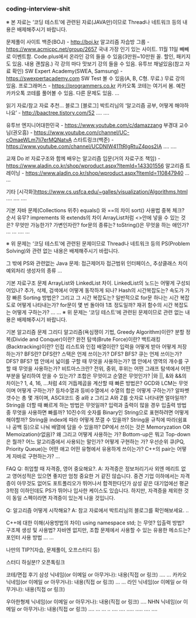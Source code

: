 ### coding-interview-shit

※ 본 자료는 ‘코딩 테스트’에 관련된 자료(JAVA만)이므로 Thread나 네트워크 등의 내용은 배제해주시기 바랍니다.

문제풀이 사이트
백준(BOJ) - http://boj.kr
알고리즘 자습방 그룹 - https://www.acmicpc.net/group/2657
국내 가장 인기 있는 사이트.
11월 11일 빼빼로 이벤트함.
Code.plus에서 온라인 강의 들을 수 있음(3만원~10만원 꼴. 할인, 패키지도 있음. 내용 괜찮음.)
각 강의 마다 맛보기 강의 들을 수 있음.
유투브 채널있음(참고 자료 확인)
SW Expert Academy(SWEA, Samsung) - https://swexpertacademy.com
SW Test 볼 수 있음(A, B, C형. 무료.)
무료 강의 있음.
프로그래머스 - https://programmers.co.kr
카카오톡 코테는 여기서 봄.
예전 카카오톡 코테를 풀어볼 수 있음. 다른 문제도 있음.
...


읽기 자료/참고 자료 추천…
블로그
[블로그] 박트리님의 ‘알고리즘 공부, 어떻게 해야하나요’ - http://baactree.tistory.com/52
….
….

유투브
엔지니어대한민국 - https://www.youtube.com/c/damazzang
부경대 교수님(권오흠) - https://www.youtube.com/channel/UC-cOmaeWLm7Ii7erMQNatvA
스타트링크(백준) - https://www.youtube.com/channel/UCDNIW41TtRlgRtuZ4pos2IA
….
….

교재
Do it! 자료구조와 함께 배우는 알고리즘 입문(거의 자료구조 책임) - https://www.aladin.co.kr/shop/wproduct.aspx?ItemId=143301556 
알고리즘 트레이닝 - https://www.aladin.co.kr/shop/wproduct.aspx?ItemId=110847940
…
…

기타
[시각화]https://www.cs.usfca.edu/~galles/visualization/Algorithms.html
….
….
….



기본 자바 문제(Collections 위주)
equals() 와 ==의 차이
sort() 사용법
중복 체크?
순서 유무?
imprements 와 extends의 차이
ArrayList<Integer>처럼 <>안에 넣을 수 있는 것은? 무엇만 가능한가?
가변인자란?
for문의 종류는?
toString()은 무엇을 하는 애인가?
…
…
....
...


※ 위 문제는 ‘코딩 테스트’에 관련된 문제이므로 Thread나 네트워크 등의 PS(Problem Solving)와 관련 없는 내용은 배제해주시기 바랍니다.

그 밖에 PS와 관련없는 Java 문제:
접근제어자 접근범위
인터페이스, 추상클래스 차이
예외처리
생성자의 종류
…




기본 자료구조 문제
ArrayList와 LinkedList 차이.
LinkedList의 노드는 어떻게 구성되어있나? 추가, 삭제, 검색에서 어떻게 동작하게 되나?
Hash의 시간복잡도는?
속도가 가장 빠른 Sorting 방법은? 그리고 그 시간 복잡도는?
일반적으로 for문 하나는 시간 복잡도로 어떻게 나타내는가?
for문이 몇 번 돌아야 1초 정도일까?
재귀 함수의 시간 복잡도는 어떻게 구하는가?
…
...
※ 위 문제는 ‘코딩 테스트’에 관련된 문제이므로 관련 없는 내용은 배제해주시기 바랍니다.


기본 알고리즘 문제
그리디 알고리즘(욕심쟁이 기법, Greedy Algorithm)이란?
분할 정복(Divide and Conquer)이란?
완전 탐색(Brute Force)이란?
백트래킹(Backtracking)이란?
인접 리스트와 인접 배열이란? 입력을 어떻게 받아 어떻게 저장하는가?
BFS란?
DFS란?
스택은 언제 쓰이는가? DFS? BFS?
큐는 언제 쓰이는가? DFS? BFS?
맵 안에서 넓이를 구할 때 무엇을 사용하는가?
맵 안에서 영역의 개수를 구할 때 무엇을 사용하는가?
비트마스크란?
전위, 중위, 후위는 어떤 그래프 탐색에서 어떤 부분을 달리하여 얻을 수 있는가?
조합은 무엇이고 순열은 무엇인가?
|와 ||, &와 &&의 차이는?
1, 4, 16, ...처럼 4의 거듭제곱을 계산할 때 빠른 방법은?
GCD와 LCM는 무엇이며 어떻게 구하는가?
등차수열과 등비수열에서 수열의 합은 어떻게 구하는가?
알파벳 갯수는 총 몇 개이며, ASCII코드 중 a와 z 그리고 A와 Z를 숫자로 나타내면 얼마일까? 
String을 더할 때 빠르게 하는 방법은 무엇일까?
입력과 출력이 많을 경우 입출력 방법 중 무엇을 사용하면 빠를까? 
10진수의 숫자를 Binary인 String으로 표현하려면 어떻게 해야할까?
String을 index에 따라 어떻게 쪼갤 수 있을까?
String을 규칙에 따라(쉼표나 공백 등)으로 나눠 배열에 담을 수 있을까?
DP에서 쓰이는 것은 Memoryzation OR Memoization(r없음)? 왜 그리고 어떻게 사용하는 가?
Bottom-up은 뭐고 Top-down은 뭘까? 어느 알고리즘에서 사용되는 말인가? 어떻게 구현하는 가?
우선순위 큐(PQ, Priority Queue)는 어떤 애고 어떤 유형에서 유용하게 쓰이는가?
C++의 pair는 어떻게 자바로 구현하는가?
...


FAQ
Q: 취업할 때 자격증, 영어 중요해요?.
A: 자격증은 정보처리기사 외엔 메리트 없고 영어성적은 있으면 좋지만 엄청 중요한 거 같진 않습니다. 중견 기업 이하에서는 자격증이 아무것도 없어도 포트폴리오가 뛰어나서 합격한다던가 삼성 같은 대기업에선 평균 3학점 이하인데도 PS가 뛰어나 입사한 케이스도 있습니다. 하지만, 자격증을 제외한 것이 동일 스펙이라면 자격증이 있는게 나을 것입니다.
 
Q: 알고리즘 어떻게 시작해요? 
A: 참고 자료에서 박트리님의 블로그를 확인해보세요.
..




C++에 대한 이해(사용방법의 차이)
using namespace std; 는 무엇?
입출력 방법?
구조체 생성 및 사용법? 
자바엔 없지만, 조합 문제에서 사용할 수 있는 유용한 메소드는?
포인터 사용 방법
…
...




나만의 TIP?(자습, 문제풀이, 오프스터디 등)





스터디 하실분!?
오픈톡링크


코테/면접 후기
삼성
닉네임(or 이메일 or 아무거나): 내용(직접 or 링크)
….
...
카카오
닉네임(or 이메일 or 아무거나): 내용(직접 or 링크)
...
...
라인
닉네임(or 이메일 or 아무거나): 내용(직접 or 링크)


우아한형제
닉네임(or 이메일 or 아무거나): 내용(직접 or 링크)
….
NHN
닉네임(or 이메일 or 아무거나): 내용(직접 or 링크)
….
…
…
..
….
….
…..
…..
….
….
